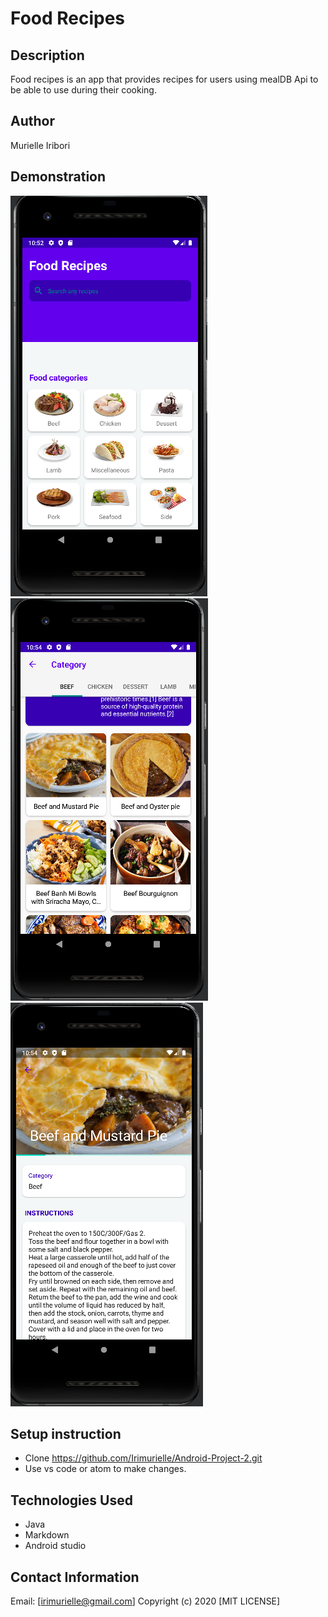 # Food Recipes
## Description
Food recipes is an app that provides recipes for users using mealDB Api to be able to use during their cooking.
## Author
Murielle Iribori
## Demonstration
![Home](images/screenshot1.png)
![Category](images/Screenshot2.png)
![Ingredients](images/Screenshot3.png)

## Setup instruction
* Clone https://github.com/Irimurielle/Android-Project-2.git
* Use vs code or atom to make changes.
## Technologies Used
* Java
* Markdown
* Android studio
## Contact Information
Email: [irimurielle@gmail.com]
Copyright (c) 2020 [MIT LICENSE]
